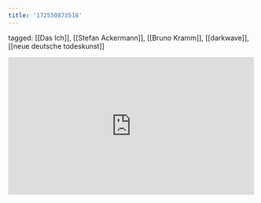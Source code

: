 ```yaml
---
title: '172550873518'
---
```

tagged: [[Das Ich]], [[Stefan Ackermann]], [[Bruno Kramm]], [[darkwave]], [[neue deutsche todeskunst]]
<iframe allow="accelerometer; autoplay; clipboard-write; encrypted-media; gyroscope; picture-in-picture" allowfullscreen="" frameborder="0" height="281" id="youtube_iframe" src="https://www.youtube.com/embed/Zm1OkW_Y93A?feature=oembed&amp;enablejsapi=1&amp;origin=https://safe.txmblr.com&amp;wmode=opaque" width="500"></iframe>